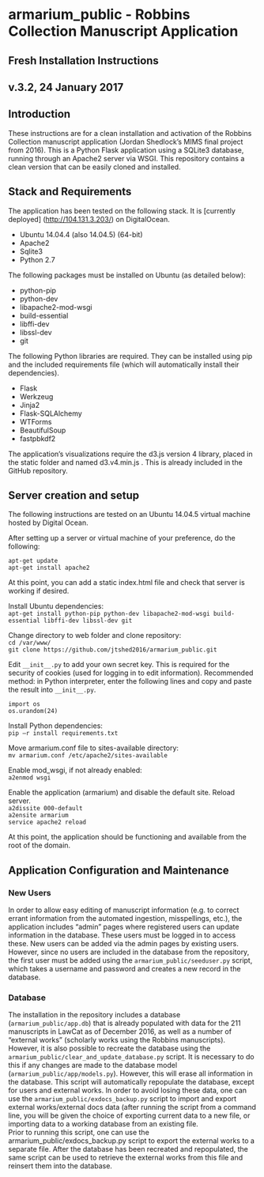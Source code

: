 # armarium_public - Robbins Collection Manuscript Application
## Fresh Installation Instructions
## v.3.2, 24 January 2017

## Introduction
These instructions are for a clean installation and activation of the Robbins Collection manuscript application (Jordan Shedlock’s MIMS final project from 2016).  This is a Python Flask application using a SQLite3 database, running through an Apache2 server via WSGI.  This repository contains a clean version that can be easily cloned and installed.


## Stack and Requirements
The application has been tested on the following stack.  It is [currently deployed] (http://104.131.3.203/) on DigitalOcean.  
* Ubuntu 14.04.4 (also 14.04.5) (64-bit)
* Apache2
* Sqlite3
* Python 2.7

The following packages must be installed on Ubuntu (as detailed below):
* python-pip  
* python-dev  
* libapache2-mod-wsgi  
* build-essential  
* libffi-dev  
* libssl-dev  
* git  

The following Python libraries are required.  They can be installed using pip and the included requirements file (which will automatically install their dependencies).  
* Flask  
* Werkzeug  
* Jinja2  
* Flask-SQLAlchemy  
* WTForms  
* BeautifulSoup  
* fastpbkdf2  


The application’s visualizations require the d3.js version 4 library, placed in the static folder and named d3.v4.min.js .  This is already included in the GitHub repository.  

## Server creation and setup
The following instructions are tested on an Ubuntu 14.04.5 virtual machine hosted by Digital Ocean.  

After setting up a server or virtual machine of your preference, do the following:  

`apt-get update`  
`apt-get install apache2`  

At this point, you can add a static index.html file and check that server is working if desired.

Install Ubuntu dependencies:  
`apt-get install python-pip python-dev libapache2-mod-wsgi build-essential libffi-dev libssl-dev git`

Change directory to web folder and clone repository:  
`cd /var/www/`  
`git clone https://github.com/jtshed2016/armarium_public.git`


Edit `__init__.py` to add your own secret key.  This is required for the security of cookies (used for logging in to edit information).  Recommended method: in Python interpreter, enter the following lines and copy and paste the result into `__init__.py`.

`import os`  
`os.urandom(24)`  

Install Python dependencies:  
`pip –r install requirements.txt`  


Move armarium.conf  file to sites-available directory:  
`mv armarium.conf /etc/apache2/sites-available`


Enable mod_wsgi, if not already enabled:  
`a2enmod wsgi`

Enable the application (armarium) and disable the default site.  Reload server.  
`a2dissite 000-default`  
`a2ensite armarium`  
`service apache2 reload`  



At this point, the application should be functioning and available from the root of the domain.  

## Application Configuration and Maintenance

### New Users
In order to allow easy editing of manuscript information (e.g. to correct errant information from the automated ingestion, misspellings, etc.), the application includes “admin” pages where registered users can update information in the database.  These users must be logged in to access these.  New users can be added via the admin pages by existing users.  However, since no users are included in the database from the repository, the first user must be added using the `armarium_public/seeduser.py` script, which takes a username and password and creates a new record in the database.  

### Database

The installation in the repository includes a database (`armarium_public/app.db`) that is already populated with data for the 211 manuscripts in LawCat as of December 2016, as well as a number of “external works” (scholarly works using the Robbins manuscripts).  However, it is also possible to recreate the database using the `armarium_public/clear_and_update_database.py` script.  It is necessary to do this if any changes are made to the database model (`armarium_public/app/models.py`).  However, this will erase all information in the database.  This script will automatically repopulate the database, except for users and external works.  In order to avoid losing these data, one can use the `armarium_public/exdocs_backup.py` script to import and export external works/external docs data (after running the script from a command line, you will be given the choice of exporting current data to a new file, or importing data to a working database from an existing file.  
Prior to running this script, one can use the armarium_public/exdocs_backup.py script to export the external works to a separate file.  After the database has been recreated and repopulated, the same script can be used to retrieve the external works from this file and reinsert them into the database.  



